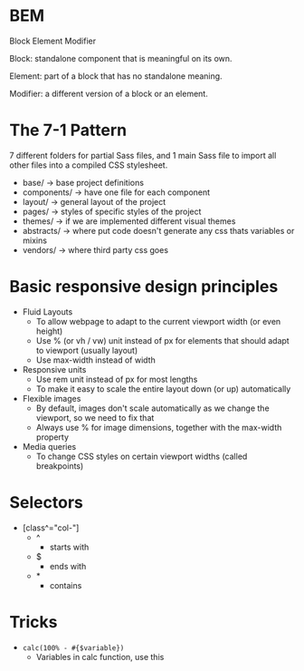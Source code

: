 # BEM
Block Element Modifier

Block: standalone component that is meaningful on its own.

Element: part of a block that has no standalone meaning.

Modifier: a different version of a block or an element.

# The 7-1 Pattern

7 different folders for partial Sass files, and 1 main Sass file to import all other files into a compiled CSS stylesheet.

- base/ -> base project definitions
- components/ -> have one file for each component
- layout/ -> general layout of the project
- pages/ -> styles of specific styles of the project
- themes/ -> if we are implemented different visual themes
- abstracts/ -> where put code doesn't generate any css thats variables or mixins
- vendors/ -> where third party css goes

# Basic responsive design principles

- Fluid Layouts
  - To allow webpage to adapt to the current viewport width (or even height)
  - Use % (or vh / vw) unit instead of px for elements that should adapt to viewport (usually layout)
  - Use max-width instead of width
- Responsive units
  - Use rem unit instead of px for most lengths
  - To make it easy to scale the entire layout down (or up) automatically
- Flexible images
  - By default, images don't scale automatically as we change the viewport, so we need to fix that
  - Always use % for image dimensions, together with the max-width property
- Media queries
  - To change CSS styles on certain viewport widths (called breakpoints)

# Selectors
- [class^="col-"]
  - \^ 
    - starts with
  - \$
    - ends with
  - \*
    - contains

# Tricks
- ``calc(100% - #{$variable})``
  - Variables in calc function, use this
